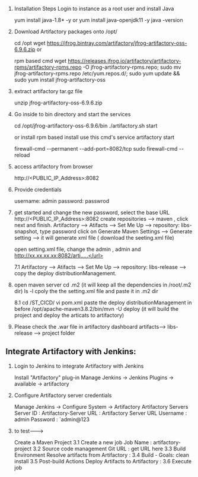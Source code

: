 
1. Installation Steps
   Login to instance as a root user and install Java

     yum install java-1.8* -y or yum install java-openjdk11 -y
     java -version

2. Download Artifactory packages onto /opt/
  
    cd /opt 
    wget https://jfrog.bintray.com/artifactory/jfrog-artifactory-oss-6.9.6.zip    or

    rpm based cmd
    wget https://releases.jfrog.io/artifactory/artifactory-rpms/artifactory-rpms.repo -O jfrog-artifactory-rpms.repo;
    sudo mv jfrog-artifactory-rpms.repo /etc/yum.repos.d/;
    sudo yum update && sudo yum install jfrog-artifactory-oss

3. extract artifactory tar.gz file

    unzip jfrog-artifactory-oss-6.9.6.zip

4. Go inside to bin directory and start the services

    cd /opt/jfrog-artifactory-oss-6.9.6/bin
    ./artifactory.sh start

    or install rpm based install use this cmd's
    service artifactory start

    firewall-cmd --permanent --add-port=8082/tcp
    sudo firewall-cmd --reload
    
5. access artifactory from browser

    http://<PUBLIC_IP_Address>:8082

6. Provide credentials

    username: admin
    password: passwrod 

7. get started and change the new password, select the base URL  http://<PUBLIC_IP_Address>:8082
   create repositories --> maven , click next and finish.
   Artifactory --> Atifacts --> Set Me Up --> repository: libs-snapshot, type password
   click on Generate Maven Settings --> Generate setting --> it will generate xml file ( download the seeting.xml file)
   
   open setting.xml file, change the <username> admin </username> , <password> admin </password> and <url>http://xx.xx.xx.xx:8082/arti.....</url>
   
   7.1 Artifactory --> Atifacts --> Set Me Up --> repository: libs-release --> copy the deploy distributionManagement.


8. open maven server 
   cd .m2  (it will keep all the dependencies in /root/.m2 dir)
   ls -l
   cpoly the the setting.xml file and paste it in .m2 dir

   8.1 cd /ST_CICD/ 
       vi pom.xml
       paste the deploy distributionManagement in before </project>
       /opt/apache-maven3.8.2/bin/mvn -U deploy (it will build the project and deploy the articats to artifactory)

9. Please check the .war file in artifactory dashboard
   artifacts--> libs-release --> project folder 




Integrate Artifactory with Jenkins:
------------------------------------------

1. Login to Jenkins to integrate Artifactory with Jenkins

    Install "Artifactory" plug-in
    Manage Jenkins -> Jenkins Plugins -> available -> artifactory

2. Configure Artifactory server credentials

    Manage Jenkins -> Configure System -> Artifactory
        Artifactory Servers
            Server ID : Artifactory-Server
            URL : Artifactory Server URL
            Username : admin
            Password : `admin@123

3. to test--->

    Create a Maven Project
    3.1 Create a new job
            Job Name : artifactory-project
    3.2 Source code management
            Git URL : get URL here
    3.3 Build Environment
            Resolve artifacts from Artifactory : <provide Artifactory server and repository details>
    3.4 Build - Goals: clean install
    3.5 Post-build Actions
            Deploy Artifacts to Artifactory : <provide Artifactory server and repository details>
    3.6 Execute job